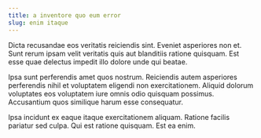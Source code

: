 ```yaml
---
title: a inventore quo eum error
slug: enim itaque
---
```


Dicta recusandae eos veritatis reiciendis sint. Eveniet asperiores non et. Sunt rerum ipsam velit veritatis quis aut blanditiis ratione quisquam. Est esse quae delectus impedit illo dolore unde qui beatae.

Ipsa sunt perferendis amet quos nostrum. Reiciendis autem asperiores perferendis nihil et voluptatem eligendi non exercitationem. Aliquid dolorum voluptates eos voluptatem iure omnis odio quisquam possimus. Accusantium quos similique harum esse consequatur.

Ipsa incidunt ex eaque itaque exercitationem aliquam. Ratione facilis pariatur sed culpa. Qui est ratione quisquam. Est ea enim.
